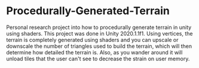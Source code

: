# Procedurally-Generated-Terrain
Personal research project into how to procedurally generate terrain in unity using shaders. This project was done in Unity 2020.1.1f1. Using vertices, the terrain is completely generated using shaders and you can upscale or downscale the number of triangles used to build the terrain, which will then determine how detailed the terrain is. Also, as you wander around it will unload tiles that the user can't see to decrease the strain on user memory.
